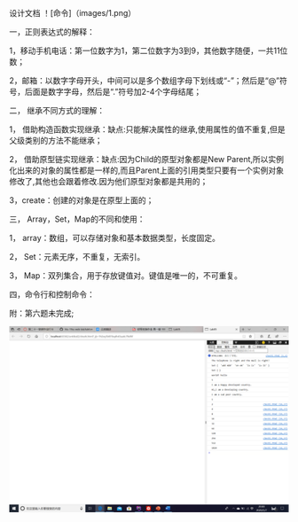设计文档
！[命令]（images/1.png）

一，正则表达式的解释：

1，移动手机电话：第一位数字为1，第二位数字为3到9，其他数字随便，一共11位数；

2，邮箱：以数字字母开头，中间可以是多个数组字母下划线或“-”；然后是“@”符号，后面是数字字母，然后是“.”符号加2-4个字母结尾；

二，	继承不同方式的理解：

1，	借助构造函数实现继承：缺点:只能解决属性的继承,使用属性的值不重复,但是父级类别的方法不能继承；

2，	借助原型链实现继承：缺点:因为Child的原型对象都是New Parent,所以实例化出来的对象的属性都是一样的,而且Parent上面的引用类型只要有一个实例对象修改了,其他也会跟着修改.因为他们原型对象都是共用的；

3，create：创建的对象是在原型上面的；

三，	Array，Set，Map的不同和使用：

1，	array：数组，可以存储对象和基本数据类型，长度固定。

2，	Set：元素无序，不重复，无索引。 

3，	Map：双列集合，用于存放键值对。键值是唯一的，不可重复。

四，命令行和控制命令：



附：第六题未完成;

![控制台效果](images/2.png)


